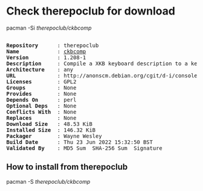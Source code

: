 # Check therepoclub for download

pacman -Si *therepoclub/ckbcomp*

<div class="highlight"><pre class="highlight"><text>
<b>Repository</b>      : therepoclub
<b>Name</b>            : <a href="../../x86_64/ckbcomp-1.208-1-any.pkg.tar.zst">ckbcomp</a>
<b>Version</b>         : 1.208-1
<b>Description</b>     : Compile a XKB keyboard description to a keymap suitable for loadkeys or kbdcontrol
<b>Architecture</b>    : any
<b>URL</b>             : http://anonscm.debian.org/cgit/d-i/console-setup.git/
<b>Licenses</b>        : GPL2
<b>Groups</b>          : None
<b>Provides</b>        : None
<b>Depends On</b>      : perl
<b>Optional Deps</b>   : None
<b>Conflicts With</b>  : None
<b>Replaces</b>        : None
<b>Download Size</b>   : 48.53 KiB
<b>Installed Size</b>  : 146.32 KiB
<b>Packager</b>        : Wayne Wesley <wayne6324@gmail.com>
<b>Build Date</b>      : Thu 23 Jun 2022 15:32:50 BST
<b>Validated By</b>    : MD5 Sum  SHA-256 Sum  Signature
</text></pre></div>

## How to install from therepoclub

pacman -S *therepoclub/ckbcomp*
